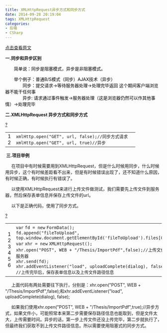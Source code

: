 ```yaml
---
title: XMLHttpRequest异步方式和同步方式
date: 2014-09-28 20:19:04
tags: XMLHttpRequest
categories: 
- 后端
- CSharp
---
```

[点击查看原文](https://www.cnblogs.com/bugzone/p/XMLHttpRequest.html)

<div id="cnblogs_post_body" class="blogpost-body ">
    <p><strong>一.同步和异步区别</strong></p>
<p><span style="color: #000000;">　　简单说：同步是阻塞模式，异步是非阻塞模式。</span></p>
<p><span style="color: #000000;">　　举个例子：普通B/S模式（同步）AJAX技术（异步）<br>　　　　同步：提交请求-&gt;等待服务器处理-&gt;处理完毕返回 这个期间客户端浏览器不能干任何事<br>　　　　异步: 请求通过事件触发-&gt;服务器处理（这是浏览器仍然可以作其他事情）-&gt;处理完毕</span></p>
<p><strong>二.XMLHttpRequest 异步方式和同步方式</strong></p>
<div class="cnblogs_Highlighter sh-gutter">
<div><div id="highlighter_860691" class="syntaxhighlighter  javascript"><div class="toolbar"><span><a href="#" class="toolbar_item command_help help">?</a></span></div><table border="0" cellpadding="0" cellspacing="0"><tbody><tr><td class="gutter"><div class="line number1 index0 alt2">1</div><div class="line number2 index1 alt1">2</div></td><td class="code"><div class="container"><div class="line number1 index0 alt2"><code class="javascript plain">xmlHttp.open(</code><code class="javascript string">"GET"</code><code class="javascript plain">, url, </code><code class="javascript keyword">false</code><code class="javascript plain">);</code><code class="javascript comments">//同步方式请求&nbsp; </code></div><div class="line number2 index1 alt1"><code class="javascript plain">xmlHttp.open(</code><code class="javascript string">"GET"</code><code class="javascript plain">, url, </code><code class="javascript keyword">true</code><code class="javascript plain">)</code><code class="javascript comments">//异步 </code></div></div></td></tr></tbody></table></div></div>
</div>
<p><strong>&nbsp;三.项目举例</strong></p>
<p>&nbsp;&nbsp;&nbsp;&nbsp; 在项目中有时候需要用到XMLHttpRequest，但是什么时候用同步，什么时候用异步，这个有时候差距看不出来，但是有时候错误出现了，还不知道什么原因，有时候正确，有时候执行有错误了。</p>
<p>&nbsp;&nbsp;&nbsp;&nbsp; 以使用XMLHttpRequest来进行上传文件做测试，我们需要先上传文件到服务器，然后保存表单信息并保存上传文件的url。</p>
<p>&nbsp;&nbsp;&nbsp;&nbsp; 以下是正确代码，使用了同步方式。</p>
<div class="cnblogs_Highlighter sh-gutter">
<div><div id="highlighter_913084" class="syntaxhighlighter  javascript"><div class="toolbar"><span><a href="#" class="toolbar_item command_help help">?</a></span></div><table border="0" cellpadding="0" cellspacing="0"><tbody><tr><td class="gutter"><div class="line number1 index0 alt2">1</div><div class="line number2 index1 alt1">2</div><div class="line number3 index2 alt2">3</div><div class="line number4 index3 alt1">4</div><div class="line number5 index4 alt2">5</div><div class="line number6 index5 alt1">6</div></td><td class="code"><div class="container"><div class="line number1 index0 alt2"><code class="javascript keyword">var</code> <code class="javascript plain">fd = </code><code class="javascript keyword">new</code> <code class="javascript plain">FormData();</code></div><div class="line number2 index1 alt1"><code class="javascript plain">fd.append(</code><code class="javascript string">"fileToUpload"</code><code class="javascript plain">, top.window.document.getElementById(</code><code class="javascript string">'fileToUpload'</code><code class="javascript plain">).files[0]);</code></div><div class="line number3 index2 alt2"><code class="javascript keyword">var</code> <code class="javascript plain">xhr = </code><code class="javascript keyword">new</code> <code class="javascript plain">XMLHttpRequest();</code></div><div class="line number4 index3 alt1"><code class="javascript plain">xhr.open(</code><code class="javascript string">"POST"</code><code class="javascript plain">, WEB + </code><code class="javascript string">"/Thesis/ImportPdf"</code><code class="javascript plain">,</code><code class="javascript keyword">false</code><code class="javascript plain">);</code><code class="javascript comments">//上传文件到服务器</code></div><div class="line number5 index4 alt2"><code class="javascript plain">xhr.send(fd);</code></div><div class="line number6 index5 alt1"><code class="javascript plain">xhr.addEventListener(</code><code class="javascript string">"load"</code><code class="javascript plain">, uploadComplete(dialog), </code><code class="javascript keyword">false</code><code class="javascript plain">); </code><code class="javascript comments">//上传完毕后，保存表单信息以及上传文件路径信息&nbsp;&nbsp;&nbsp;&nbsp;&nbsp;&nbsp;&nbsp;&nbsp;&nbsp;&nbsp;&nbsp;&nbsp; </code></div></div></td></tr></tbody></table></div></div>
</div>
<p>&nbsp;&nbsp;&nbsp;&nbsp; 上面代码有两处需要往下执行，分别是：xhr.open("POST", WEB + "/Thesis/ImportPdf",false);和xhr.addEventListener("load", uploadComplete(dialog), false);</p>
<p>&nbsp;&nbsp;&nbsp;&nbsp; 如果我们使用xhr.open("POST", WEB + "/Thesis/ImportPdf",true);//异步方式，如果文件小，可能照常本来第二步需要保存路径信息也能取到，但是文件太大，上传需要时间。异步的话，第一步上传文件还没上传完毕，第二步就执行了，但最终我们获取不到上传文件路径信息。所以需要使用阻塞式的同步方式。</p>
<p>&nbsp;</p>
</div>
